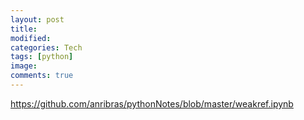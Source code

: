 ```yaml
---
layout: post
title:
modified:
categories: Tech
tags: [python]
image:
comments: true
---
```


<https://github.com/anribras/pythonNotes/blob/master/weakref.ipynb>

